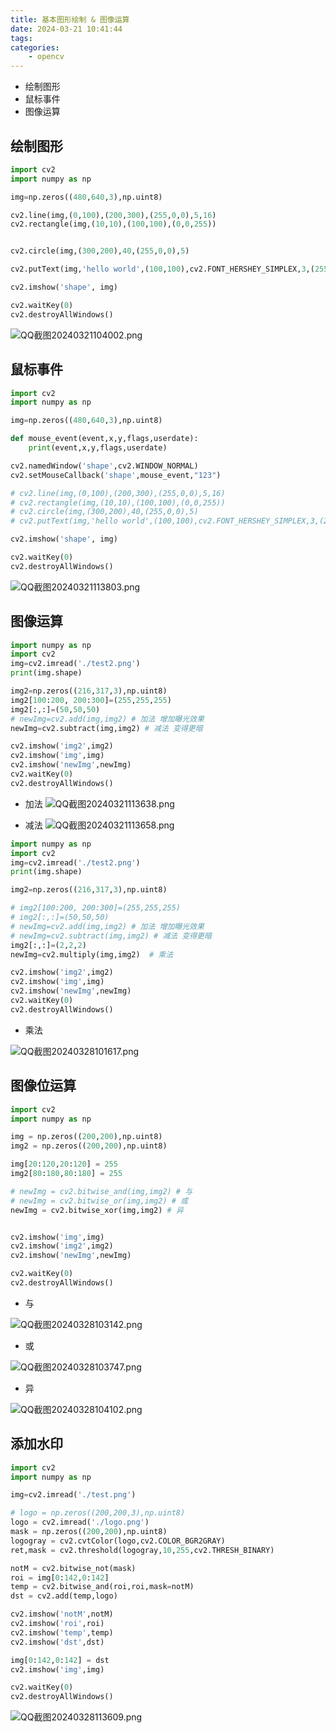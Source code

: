 ```yaml
---
title: 基本图形绘制 & 图像运算
date: 2024-03-21 10:41:44
tags:
categories:
    - opencv
---
```


- 绘制图形
- 鼠标事件
- 图像运算

<!--more-->

## 绘制图形

```python
import cv2
import numpy as np

img=np.zeros((480,640,3),np.uint8)

cv2.line(img,(0,100),(200,300),(255,0,0),5,16)
cv2.rectangle(img,(10,10),(100,100),(0,0,255))


cv2.circle(img,(300,200),40,(255,0,0),5)

cv2.putText(img,'hello world',(100,100),cv2.FONT_HERSHEY_SIMPLEX,3,(255,0,0),1)

cv2.imshow('shape', img)

cv2.waitKey(0)
cv2.destroyAllWindows()
```
![QQ截图20240321104002.png](https://s2.loli.net/2024/03/21/J8SG34gEpB2OUWM.png)

## 鼠标事件

```python
import cv2
import numpy as np

img=np.zeros((480,640,3),np.uint8)

def mouse_event(event,x,y,flags,userdate):
    print(event,x,y,flags,userdate)

cv2.namedWindow('shape',cv2.WINDOW_NORMAL)
cv2.setMouseCallback('shape',mouse_event,"123")

# cv2.line(img,(0,100),(200,300),(255,0,0),5,16)
# cv2.rectangle(img,(10,10),(100,100),(0,0,255))
# cv2.circle(img,(300,200),40,(255,0,0),5)
# cv2.putText(img,'hello world',(100,100),cv2.FONT_HERSHEY_SIMPLEX,3,(255,0,0),1)

cv2.imshow('shape', img)

cv2.waitKey(0)
cv2.destroyAllWindows()
```
![QQ截图20240321113803.png](https://s2.loli.net/2024/03/21/AeyXg8MJdqnQx6u.png)
## 图像运算

```python
import numpy as np
import cv2
img=cv2.imread('./test2.png')
print(img.shape)

img2=np.zeros((216,317,3),np.uint8)
img2[100:200, 200:300]=(255,255,255)
img2[:,:]=(50,50,50)
# newImg=cv2.add(img,img2) # 加法 增加曝光效果
newImg=cv2.subtract(img,img2) # 减法 变得更暗

cv2.imshow('img2',img2)
cv2.imshow('img',img)
cv2.imshow('newImg',newImg)
cv2.waitKey(0)
cv2.destroyAllWindows()
```
- 加法
![QQ截图20240321113638.png](https://s2.loli.net/2024/03/21/OwLfpcE9JWls3bP.png)

- 减法
![QQ截图20240321113658.png](https://s2.loli.net/2024/03/21/Zt1QiWdP8ACwFmX.png)

```python
import numpy as np
import cv2
img=cv2.imread('./test2.png')
print(img.shape)

img2=np.zeros((216,317,3),np.uint8)

# img2[100:200, 200:300]=(255,255,255)
# img2[:,:]=(50,50,50)
# newImg=cv2.add(img,img2) # 加法 增加曝光效果
# newImg=cv2.subtract(img,img2) # 减法 变得更暗
img2[:,:]=(2,2,2)
newImg=cv2.multiply(img,img2)  # 乘法

cv2.imshow('img2',img2)
cv2.imshow('img',img)
cv2.imshow('newImg',newImg)
cv2.waitKey(0)
cv2.destroyAllWindows()
```

- 乘法

![QQ截图20240328101617.png](https://s2.loli.net/2024/03/28/ampjDMPVu43XeSU.png)


## 图像位运算

```python
import cv2
import numpy as np

img = np.zeros((200,200),np.uint8)
img2 = np.zeros((200,200),np.uint8)

img[20:120,20:120] = 255
img2[80:180,80:180] = 255

# newImg = cv2.bitwise_and(img,img2) # 与
# newImg = cv2.bitwise_or(img,img2) # 或
newImg = cv2.bitwise_xor(img,img2) # 异


cv2.imshow('img',img)
cv2.imshow('img2',img2)
cv2.imshow('newImg',newImg)

cv2.waitKey(0)
cv2.destroyAllWindows()
```
- 与

![QQ截图20240328103142.png](https://s2.loli.net/2024/03/28/BzVd9lAsJC3eIH2.png)

- 或

![QQ截图20240328103747.png](https://s2.loli.net/2024/03/28/cfbaLxUeYzyAIi6.png)

- 异

![QQ截图20240328104102.png](https://s2.loli.net/2024/03/28/OEDhdQpY5MTPq3N.png)


## 添加水印

```python
import cv2
import numpy as np

img=cv2.imread('./test.png')

# logo = np.zeros((200,200,3),np.uint8)
logo = cv2.imread('./logo.png')
mask = np.zeros((200,200),np.uint8)
logogray = cv2.cvtColor(logo,cv2.COLOR_BGR2GRAY)
ret,mask = cv2.threshold(logogray,10,255,cv2.THRESH_BINARY)

notM = cv2.bitwise_not(mask)
roi = img[0:142,0:142]
temp = cv2.bitwise_and(roi,roi,mask=notM)
dst = cv2.add(temp,logo)

cv2.imshow('notM',notM)
cv2.imshow('roi',roi)
cv2.imshow('temp',temp)
cv2.imshow('dst',dst)

img[0:142,0:142] = dst
cv2.imshow('img',img)

cv2.waitKey(0)
cv2.destroyAllWindows()
```

![QQ截图20240328113609.png](https://s2.loli.net/2024/03/28/PUv43mQhYKfODRt.png)